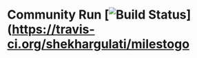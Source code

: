 Community Run [![Build Status](https://travis-ci.org/shekhargulati/milestogo.png)](https://travis-ci.org/shekhargulati/milestogo
=============

